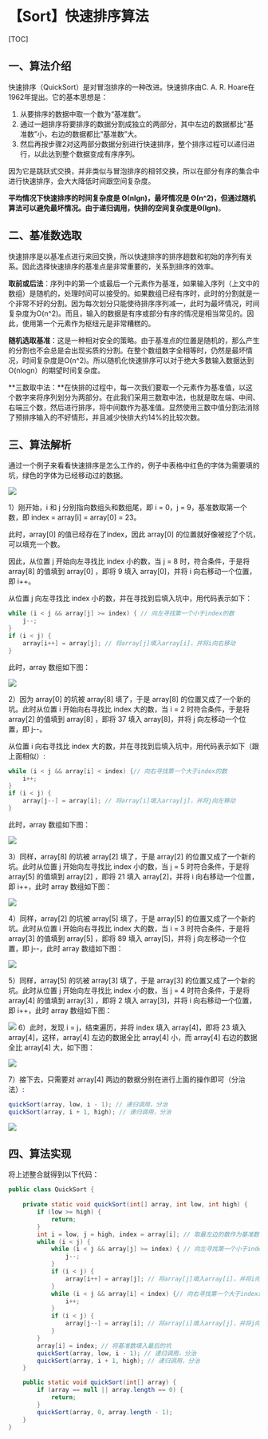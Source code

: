 # 【Sort】快速排序算法

[TOC]

## 一、算法介绍

快速排序（QuickSort）是对冒泡排序的一种改进。快速排序由C. A. R. Hoare在1962年提出。它的基本思想是：

1. 从要排序的数据中取一个数为“基准数”。
2. 通过一趟排序将要排序的数据分割成独立的两部分，其中左边的数据都比“基准数”小，右边的数据都比“基准数”大。
3. 然后再按步骤2对这两部分数据分别进行快速排序，整个排序过程可以递归进行，以此达到整个数据变成有序序列。

因为它是跳跃式交换，并非类似与冒泡排序的相邻交换，所以在部分有序的集合中进行快速排序，会大大降低时间跟空间复杂度。

**平均情况下快速排序的时间复杂度是 Θ(nlgn)，最坏情况是 Θ(n^2)，但通过随机算法可以避免最坏情况。由于递归调用，快排的空间复杂度是Θ(lg⁡n)**。

## 二、基准数选取

快速排序是以基准点进行来回交换，所以快速排序的排序趟数和初始的序列有关系。因此选择快速排序的基准点是非常重要的，关系到排序的效率。

**取前或后法**：序列中的第一个或最后一个元素作为基准，如果输入序列（上文中的数组）是随机的，处理时间可以接受的。如果数组已经有序时，此时的分割就是一个非常不好的分割。因为每次划分只能使待排序序列减一，此时为最坏情况，时间复杂度为O(n^2)。而且，输入的数据是有序或部分有序的情况是相当常见的。因此，使用第一个元素作为枢纽元是非常糟糕的。

**随机选取基准**：这是一种相对安全的策略。由于基准点的位置是随机的，那么产生的分割也不会总是会出现劣质的分割。在整个数组数字全相等时，仍然是最坏情况，时间复杂度是O(n^2)。所以随机化快速排序可以对于绝大多数输入数据达到O(nlogn）的期望时间复杂度。

**三数取中法：**在快排的过程中，每一次我们要取一个元素作为基准值，以这个数字来将序列划分为两部分。在此我们采用三数取中法，也就是取左端、中间、右端三个数，然后进行排序，将中间数作为基准值。显然使用三数中值分割法消除了预排序输入的不好情形，并且减少快排大约14%的比较次数。

## 三、算法解析

通过一个例子来看看快速排序是怎么工作的，例子中表格中红色的字体为需要填的坑，绿色的字体为已经移动过的数据。

![](../../../images/algorithm/sort/QuickSort1.jpg)

1）刚开始，i 和 j 分别指向数组头和数组尾，即 i = 0，j = 9，基准数取第一个数，即 index = array[i] = array[0] = 23。

此时，array[0] 的值已经存在了index，因此 array[0] 的位置就好像被挖了个坑，可以填充一个数。

因此，从位置 j 开始向左寻找比 index 小的数，当 j = 8 时，符合条件，于是将 array[8] 的值填到 array[0] ，即将 9 填入 array[0]，并将 i 向右移动一个位置，即 i++。

从位置 j 向左寻找比 index 小的数，并在寻找到后填入坑中，用代码表示如下：

```java
while (i < j && array[j] >= index) { // 向左寻找第一个小于index的数
    j--;
}
if (i < j) {
    array[i++] = array[j]; // 将array[j]填入array[i]，并将i向右移动
}
```

此时，array 数组如下图：

![](../../../images/algorithm/sort/QuickSort2.jpg)

2）因为 array[0] 的坑被 array[8] 填了，于是 array[8] 的位置又成了一个新的坑。此时从位置 i 开始向右寻找比 index 大的数，当 i = 2 时符合条件，于是将 array[2] 的值填到 array[8] ，即将 37 填入 array[8]，并将 j 向左移动一个位置，即 j--。

从位置 i 向右寻找比 index 大的数，并在寻找到后填入坑中，用代码表示如下（跟上面相似）:

```java
while (i < j && array[i] < index) {// 向右寻找第一个大于index的数
    i++;
}
if (i < j) {
    array[j--] = array[i]; // 将array[i]填入array[j]，并将j向左移动
}
```

此时，array 数组如下图：

![](../../../images/algorithm/sort/QuickSort3.jpg)

3）同样，array[8] 的坑被 array[2] 填了，于是 array[2] 的位置又成了一个新的坑。此时从位置 j 开始向左寻找比 index 小的数，当 j = 5 时符合条件，于是将 array[5] 的值填到 array[2] ，即将 21 填入 array[2]，并将 i 向右移动一个位置，即 i++，此时 array 数组如下图：

![](../../../images/algorithm/sort/QuickSort4.jpg)

4）同样，array[2] 的坑被 array[5] 填了，于是 array[5] 的位置又成了一个新的坑。此时从位置 i 开始向右寻找比 index 大的数，当 i = 3 时符合条件，于是将 array[3] 的值填到 array[5] ，即将 89 填入 array[5]，并将 j 向左移动一个位置，即 j--，此时 array 数组如下图：

![](../../../images/algorithm/sort/QuickSort5.jpg)

5）同样，array[5] 的坑被 array[3] 填了，于是 array[3] 的位置又成了一个新的坑。此时从位置 j 开始向左寻找比 index 小的数，当 j = 4 时符合条件，于是将 array[4] 的值填到 array[3] ，即将 2 填入 array[3]，并将 i 向右移动一个位置，即 i++，此时 array 数组如下图：

![](../../../images/algorithm/sort/QuickSort6.jpg)
6）此时，发现 i = j，结束遍历，并将 index 填入 array[4]，即将 23 填入 array[4]，这样，array[4] 左边的数据全比 array[4] 小，而 array[4] 右边的数据全比 array[4] 大，如下图：

![](../../../images/algorithm/sort/QuickSort7.jpg)

7）接下去，只需要对 array[4] 两边的数据分别在进行上面的操作即可（分治法）:

```java
quickSort(array, low, i - 1); // 递归调用，分治
quickSort(array, i + 1, high); // 递归调用，分治
```

![](../../../images/algorithm/sort/QuickSort8.jpg)

## 四、算法实现

将上述整合就得到以下代码：

```java
public class QuickSort {
    
    private static void quickSort(int[] array, int low, int high) {
        if (low >= high) {
            return;
        }
        int i = low, j = high, index = array[i]; // 取最左边的数作为基准数
        while (i < j) {
            while (i < j && array[j] >= index) { // 向左寻找第一个小于index的数
                j--;
            }
            if (i < j) {
                array[i++] = array[j]; // 将array[j]填入array[i]，并将i向右移动
            }
            while (i < j && array[i] < index) {// 向右寻找第一个大于index的数
                i++;
            }
            if (i < j) {
                array[j--] = array[i]; // 将array[i]填入array[j]，并将j向左移动
            }
        }
        array[i] = index; // 将基准数填入最后的坑
        quickSort(array, low, i - 1); // 递归调用，分治
        quickSort(array, i + 1, high); // 递归调用，分治
    }

    public static void quickSort(int[] array) {
        if (array == null || array.length == 0) {
            return;
        }
        quickSort(array, 0, array.length - 1);
    }
}
```